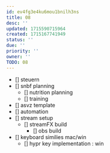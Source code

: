 ```yaml
---
id: ev4fg3e4ku6mou1bnilh3ns
title: 08
desc: ''
updated: 1715590715964
created: 1715167741949
status: ''
due: ''
priority: ''
owner: ''
TODO: 08
---
```


- [] steuern
- [] snbf planning
  - [] nutrition planning
  - [] training
- [] asvz template
- [] automation
- [] stream setup
  - [] streamFX build
    - [] obs build
- [] keyboard similies mac/win
  - [] hypr key implementation : win